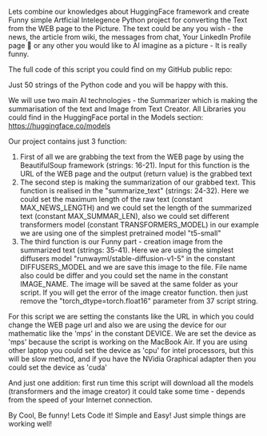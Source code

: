 Lets combine our knowledges about HuggingFace framework and create Funny simple
Artficial Intelegence Python project for converting the Text from the WEB page to the Picture.
The text could be any you wish - the news, the article from wiki, the messages from chat,
Your LinkedIn Profile page 🙂 or any other you would like to AI imagine as a picture - It is
really funny.

The full code of this script you could find on my GitHub public repo:

Just 50 strings of the Python code and you will be happy with this.

We will use two main AI technologies - the Summarizer which is making the summarisation
of the text and Image from Text Creator. All Libraries you could find in the HuggingFace
portal in the Models section: https://huggingface.co/models

Our project contains just 3 function:
1. First of all we are grabbing the text from the WEB page by using the BeautifulSoup
framework (strings: 16-21). Input for this function is the URL of the WEB page and the
output (return value) is the grabbed text
2. The second step is making the summarization of our grabbed text. This function is
realised in the "summarize_text" (strings: 24-32). Here we could set the maximum length
of the raw text (constant MAX_NEWS_LENGTH) and we could set the length of the summarized
text (constant MAX_SUMMAR_LEN), also we could set different transformers model
(constant TRANSFORMERS_MODEL) in our example we are using one of the simplest pretrained
model "t5-small"
3. The third function is our Funny part - creation image from the summarized text
(strings: 35-41). Here we are using the simplest diffusers model "runwayml/stable-diffusion-v1-5" in the constant DIFFUSERS_MODEL and we are save this image to the file. File name
also could be differ and you could set the name in the constant IMAGE_NAME. The image will be
saved at the same folder as your script. If you will get the error of the image creator function. then just remove
the "torch_dtype=torch.float16" parameter from 37 script string.

For this script we are setting the constants like the URL in which you could change the
WEB page url and also we are using the device for our mathematic like the 'mps' in the
constant DEVICE. We are set the device as 'mps' because the script is working on the
MacBook Air. If you are using other laptop you could set the device as 'cpu' for intel
processors, but this will be slow method, and if you have the NVidia Graphical adapter
then you could set the device as 'cuda'

And just one addition: first run time this script will download all the models (transformers and the image creator) it could take some time - depends from the speed of your Internet connection.

By Cool, Be funny! Lets Code it! Simple and Easy! Just simple things are working well!